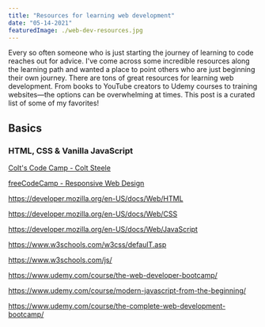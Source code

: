 ```yaml
---
title: "Resources for learning web development"
date: "05-14-2021"
featuredImage: ./web-dev-resources.jpg
---
```


Every so often someone who is just starting the journey of learning to code reaches out for advice. I've come across some incredible resources along the learning path and wanted a place to point others who are just beginning their own journey. There are tons of great resources for learning web development. From books to YouTube creators to Udemy courses to training websites&mdash;the options can be overwhelming at times. This post is a curated list of some of my favorites!

## Basics

### HTML, CSS & Vanilla JavaScript

<a href="https://www.youtube.com/watch?v=SF_Xl5TOGlY&list=PLblA84xge2_xNtaFnZhefjFbnDrpySKD3" target="_blank">Colt's Code Camp - Colt Steele</a>

<a href="https://www.freecodecamp.org/learn/responsive-web-design/" target="_blank">freeCodeCamp - Responsive Web Design</a>

https://developer.mozilla.org/en-US/docs/Web/HTML

https://developer.mozilla.org/en-US/docs/Web/CSS

https://developer.mozilla.org/en-US/docs/Web/JavaScript

https://www.w3schools.com/w3css/defaulT.asp

https://www.w3schools.com/js/

https://www.udemy.com/course/the-web-developer-bootcamp/

https://www.udemy.com/course/modern-javascript-from-the-beginning/

https://www.udemy.com/course/the-complete-web-development-bootcamp/
